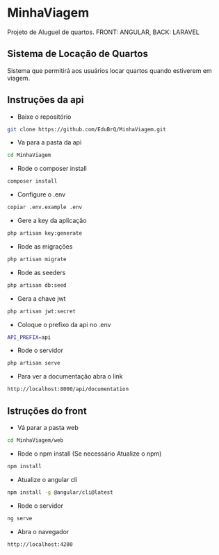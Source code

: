 # MinhaViagem
Projeto de Aluguel de quartos. FRONT: ANGULAR, BACK: LARAVEL

## Sistema de Locação de Quartos

Sistema que permitirá aos usuários locar quartos quando estiverem em viagem.

## Instruções da api

- Baixe o repositório
```bash
git clone https://github.com/EduBrQ/MinhaViagem.git
```


- Va para a pasta da api
```bash
cd MinhaViagem
```

- Rode o composer install

```bash
composer install
```


- Configure o .env

```bash
copiar .env.example .env
```

- Gere a key da aplicação

```bash
php artisan key:generate
```

- Rode as migrações

```bash
php artisan migrate
```

- Rode as seeders

```bash
php artisan db:seed
```

- Gera a chave jwt

```bash
php artisan jwt:secret
```

- Coloque o prefixo da api no .env

```bash
API_PREFIX=api

```

- Rode o servidor

```bash
php artisan serve
```

- Para ver a documentação abra o link 

```bash
http://localhost:8000/api/documentation
```

## Istruções do front

- Vá parar a pasta web

```bash
cd MinhaViagem/web
```

- Rode o npm install (Se necessário Atualize o npm)

```bash
npm install
```

- Atualize o angular cli

```bash
npm install -g @angular/cli@latest
```

- Rode o servidor

```bash
ng serve
```


- Abra o navegador 

```bash
http://localhost:4200
```



